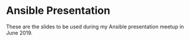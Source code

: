 Ansible Presentation
============================

These are the slides to be used during my Ansible presentation meetup in June 2019.
